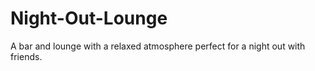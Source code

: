# Night-Out-Lounge
A bar and lounge with a relaxed atmosphere perfect for a night out with friends.
